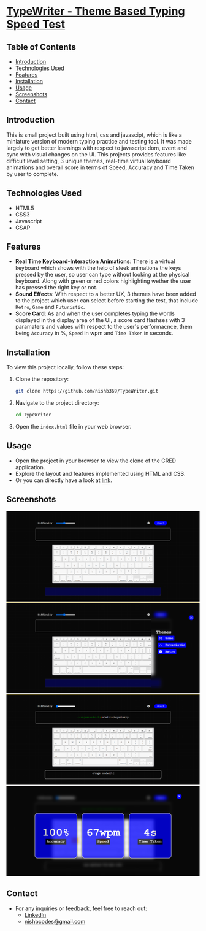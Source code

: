 # [TypeWriter - Theme Based Typing Speed Test](https://type--writer.vercel.app/)

## Table of Contents
- [Introduction](#introduction)
- [Technologies Used](#technologies-used)
- [Features](#features)
- [Installation](#installation)
- [Usage](#usage)
- [Screenshots](#screenshots)
- [Contact](#contact)

## Introduction
This is small project built using html, css and javascipt, which is like a miniature version of modern typing practice and testing tool. It was made largely to get better learnings with respect to javascript dom, event and sync with visual changes on the UI. This projects provides features like difficult level setting, 3 unique themes, real-time virtual keyboard animations and overall score in terms of Speed, Accuracy and Time Taken by user to complete. 

## Technologies Used
- HTML5
- CSS3
- Javascript
- GSAP

## Features
- **Real Time Keyboard-Interaction Animations**: There is a virtual keyboard which shows with the help of sleek animations the keys pressed by the user, so user can type without looking at the physical keyboard. Along with green or red colors highlighting wether the user has pressed the right key or not.
- **Sound Effects**: With respect to a better UX, 3 themes have been added to the project which user can select before starting the test, that include ```Retro```, ```Game``` and ```Futuristic```.
- **Score Card**: As and when the user completes typing the words displayed in the display area of the UI, a score card flashses with 3 paramaters and values with respect to the user's performacnce, them being ```Accuracy``` in %, ```Speed``` in wpm and ```Time Taken``` in seconds.

## Installation
To view this project locally, follow these steps:

1. Clone the repository:
   ```bash
   git clone https://github.com/nishb369/TypeWriter.git
   ```
2. Navigate to the project directory:
    ```bash
    cd TypeWriter
    ```
3. Open the ```index.html``` file in your web browser.

## Usage
* Open the project in your browser to view the clone of the CRED application.
* Explore the layout and features implemented using HTML and CSS.
* Or you can directly have a look at [link](https://type--writer.vercel.app/).

## Screenshots
![alt text](/tw1.png)
![alt text](/tw2.png)
![alt text](/tw3.png)
![alt text](/tw4.png)

## Contact
* For any inquiries or feedback, feel free to reach out:
    * [LinkedIn](https://www.linkedin.com/in/nishchay-bhatia/)
    * nishbcodes@gmail.com 
